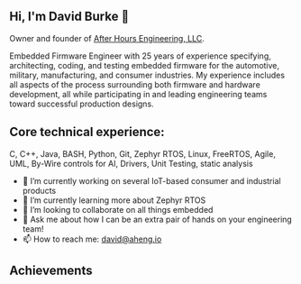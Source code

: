 ## Hi, I'm David Burke 👋

Owner and founder of [After Hours Engineering, LLC](www.aheng.io).

Embedded Firmware Engineer with 25 years of experience specifying, architecting, coding, and testing embedded firmware for the automotive, military, manufacturing, and consumer industries. My experience includes all aspects of the process surrounding both firmware and hardware development, all while participating in and leading engineering teams toward successful production designs.

## Core technical experience: 

C, C++, Java, BASH, Python, Git, Zephyr RTOS, Linux, FreeRTOS, Agile, UML, By-Wire controls for AI, Drivers, Unit Testing, static analysis

- 🔭 I’m currently working on several IoT-based consumer and industrial products
- 🌱 I’m currently learning more about Zephyr RTOS
- 👯 I’m looking to collaborate on all things embedded
- 💬 Ask me about how I can be an extra pair of hands on your engineering team!
- 📫 How to reach me: david@aheng.io

## Achievements

<!--START_SECTION:badges-->
<!--END_SECTION:badges-->


<!--
**burke-david/burke-david** is a ✨ _special_ ✨ repository because its `README.md` (this file) appears on your GitHub profile.

Here are some ideas to get you started:

- 🔭 I’m currently working on ...
- 🌱 I’m currently learning ...
- 👯 I’m looking to collaborate on ...
- 🤔 I’m looking for help with ...
- 💬 Ask me about ...
- 📫 How to reach me: ...
- 😄 Pronouns: ...
- ⚡ Fun fact: ...
-->
